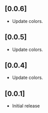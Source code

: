 ## [0.0.6]

- Update colors.

## [0.0.5]

- Update colors.

## [0.0.4]

- Update colors.

## [0.0.1]

- Initial release
